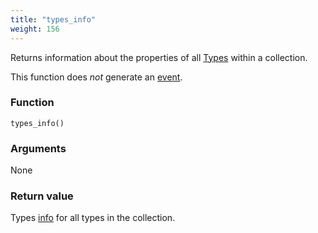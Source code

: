 ```yaml
---
title: "types_info"
weight: 156
---
```


Returns information about the properties of all [Types](../../data-types/type) within a collection.

This function does *not* generate an [event](../../events).

### Function

`types_info()`

### Arguments

None

### Return value

Types [info](../../data-types/info) for all types in the collection.